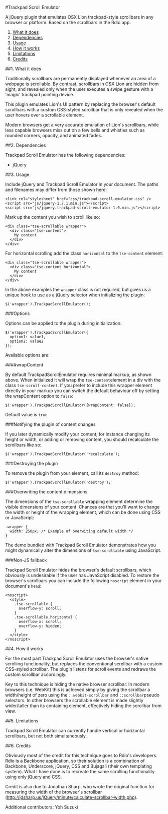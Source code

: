 #Trackpad Scroll Emulator

A jQuery plugin that emulates OSX Lion trackpad-style scrollbars in any browser or platform. Based on the scrollbars in the Rdio app.

1. [What it does](#1-what-it-does)
2. [Dependencies](#2-dependencies)
3. [Usage](#3-usage)
4. [How it works](#4-how-it-works)
5. [Limitations](#5-limitations)
6. [Credits](#6-credits)

##1. What it does

Traditionally scrollbars are permanently displayed whenever an area of a webpage is scrollable. By contrast, scrollbars in OSX Lion are hidden from sight, and revealed only when the user executes a swipe gesture with a 'magic' trackpad pointing device.

This plugin emulates Lion's UI pattern by replacing the browser's default scrollbars with a custom CSS-styled scrollbar that is only revealed when the user hovers over a scrollable element.

Modern browsers get a very accurate emulation of Lion's scrollbars, while less capable browsers miss out on a few bells and whistles such as rounded corners, opacity, and animated fades.

##2. Dependencies

Trackpad Scroll Emulator has the following dependencies:

- jQuery

##3. Usage

Include jQuery and Trackpad Scroll Emulator in your document. The paths and filenames may differ from those shown here:

    <link rel="stylesheet" href="css/trackpad-scroll-emulator.css" />
    <script src="js/jquery-1.7.1.min.js"></script>
    <script src="js/jquery.trackpad-scroll-emulator-1.0.min.js"></script>

Mark up the content you wish to scroll like so:

    <div class="tse-scrollable wrapper">
      <div class="tse-content">
        My content
      </div>
    </div>

For horizontal scrolling add the class `horizontal` to the `tse-content` element:

    <div class="tse-scrollable wrapper">
      <div class="tse-content horizontal">
        My content
      </div>
    </div>

In the above examples the `wrapper` class is not required, but gives us a unique hook to use as a jQuery selector when initializing the plugin:

    $('wrapper').TrackpadScrollEmulator();

###Options

Options can be applied to the plugin during initialization:

    $('wrapper').TrackpadScrollEmulator({
      option1: value1,
      option2: value2
    });

Available options are:

####wrapContent

By default TrackpadScrollEmulator requires minimal markup, as shown above. When initialized it will wrap the `tse-content`element in a div with the class `tse-scroll-content`. If you prefer to include this wrapper element directly in your markup you can switch the default behaviour off by setting the wrapContent option to `false`:

    $('wrapper').TrackpadScrollEmulator({wrapContent: false});

Default value is `true`

###Notifying the plugin of content changes

If you later dynamically modify your content, for instance changing its height or width, or adding or removing content, you should recalculate the scrollbars like so:

    $('wrapper').TrackpadScrollEmulator('recalculate');

###Destroying the plugin

To remove the plugin from your element, call its `destroy` method:

    $('wrapper').TrackpadScrollEmulator('destroy');

###Overwriting the content dimensions

The dimensions of the `tse-scrollable` wrapping element determine the visible dimensions of your content. Chances are that you'll want to change the width or height of the wrapping element, which can be done using CSS or JavaScript:

    .wrapper {
      width: 250px; /* Example of overwiting default width */
    }

The demo bundled with Trackpad Scroll Emulator demonstrates how you might dynamically alter the dimensions of `tse-scrollable` using JavaScript.

###Non-JS fallback

Trackpad Scroll Emulator hides the browser's default scrollbars, which obviously is undesirable if the user has JavaScript disabled. To restore the browser's scrollbars you can include the following `noscript` element in your document's `head`:

    <noscript>
      <style>
        .tse-scrollable {
          overflow-y: scroll;
        }
        .tse-scrollable.horizontal {
          overflow-x: scroll;
          overflow-y: hidden;
        }
      </style>
    </noscript>

##4. How it works

For the most part Trackpad Scroll Emulator uses the browser's native scrolling functionality, but replaces the conventional scrollbar with a custom CSS-styled scrollbar. The plugin listens for scroll events and redraws the custom scrollbar accordingly.

Key to this technique is hiding the native browser scrollbar. In modern browsers (i.e. WebKit) this is achieved simply by giving the scrollbar a width/height of zero using the `::webkit-scrollbar` and `::scrollbar`pseudo selectors. In other browsers the scrollable element is made slightly wider/taller than its containing element, effectively hiding the scrollbar from view.

##5. Limitations

Trackpad Scroll Emulator can currently handle vertical or horizontal scrollbars, but not both simultaneously.

##6. Credits

Obviously most of the credit for this technique goes to Rdio's developers. Rdio is a Backbone application, so their solution is a combination of Backbone, Underscore, jQuery, CSS and Bujagali (their own templating system). What I have done is to recreate the same scrolling functionality using only jQuery and CSS.

Credit is also due to Jonathan Sharp, who wrote the original function for measuring the width of the browser's scrollbar (http://jdsharp.us/jQuery/minute/calculate-scrollbar-width.php).

Additional contributors: Yoh Suzuki
